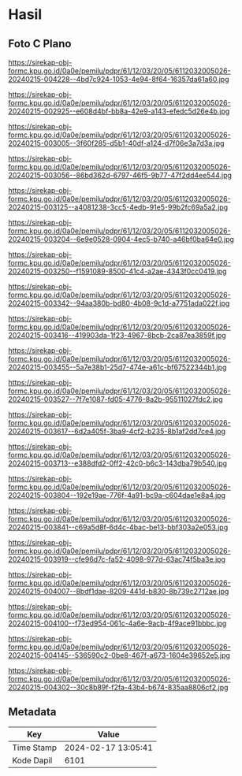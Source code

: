 # Hasil

## Foto C Plano

https://sirekap-obj-formc.kpu.go.id/0a0e/pemilu/pdpr/61/12/03/20/05/6112032005026-20240215-004228--4bd7c924-1053-4e94-8f64-16357da61a60.jpg

https://sirekap-obj-formc.kpu.go.id/0a0e/pemilu/pdpr/61/12/03/20/05/6112032005026-20240215-002925--e608d4bf-bb8a-42e9-a143-efedc5d26e4b.jpg

https://sirekap-obj-formc.kpu.go.id/0a0e/pemilu/pdpr/61/12/03/20/05/6112032005026-20240215-003005--3f60f285-d5b1-40df-a124-d7f06e3a7d3a.jpg

https://sirekap-obj-formc.kpu.go.id/0a0e/pemilu/pdpr/61/12/03/20/05/6112032005026-20240215-003056--86bd362d-6797-46f5-9b77-47f2dd4ee544.jpg

https://sirekap-obj-formc.kpu.go.id/0a0e/pemilu/pdpr/61/12/03/20/05/6112032005026-20240215-003125--a4081238-3cc5-4edb-91e5-99b2fc69a5a2.jpg

https://sirekap-obj-formc.kpu.go.id/0a0e/pemilu/pdpr/61/12/03/20/05/6112032005026-20240215-003204--6e9e0528-0904-4ec5-b740-a46bf0ba64e0.jpg

https://sirekap-obj-formc.kpu.go.id/0a0e/pemilu/pdpr/61/12/03/20/05/6112032005026-20240215-003250--f1591089-8500-41c4-a2ae-4343f0cc0419.jpg

https://sirekap-obj-formc.kpu.go.id/0a0e/pemilu/pdpr/61/12/03/20/05/6112032005026-20240215-003342--94aa380b-bd80-4b08-9c1d-a7751ada022f.jpg

https://sirekap-obj-formc.kpu.go.id/0a0e/pemilu/pdpr/61/12/03/20/05/6112032005026-20240215-003416--419903da-1f23-4967-8bcb-2ca87ea3859f.jpg

https://sirekap-obj-formc.kpu.go.id/0a0e/pemilu/pdpr/61/12/03/20/05/6112032005026-20240215-003455--5a7e38b1-25d7-474e-a61c-bf67522344b1.jpg

https://sirekap-obj-formc.kpu.go.id/0a0e/pemilu/pdpr/61/12/03/20/05/6112032005026-20240215-003527--7f7e1087-fd05-4776-8a2b-95511027fdc2.jpg

https://sirekap-obj-formc.kpu.go.id/0a0e/pemilu/pdpr/61/12/03/20/05/6112032005026-20240215-003617--6d2a405f-3ba9-4cf2-b235-8b1af2dd7ce4.jpg

https://sirekap-obj-formc.kpu.go.id/0a0e/pemilu/pdpr/61/12/03/20/05/6112032005026-20240215-003713--e388dfd2-0ff2-42c0-b6c3-143dba79b540.jpg

https://sirekap-obj-formc.kpu.go.id/0a0e/pemilu/pdpr/61/12/03/20/05/6112032005026-20240215-003804--192e19ae-776f-4a91-bc9a-c604dae1e8a4.jpg

https://sirekap-obj-formc.kpu.go.id/0a0e/pemilu/pdpr/61/12/03/20/05/6112032005026-20240215-003841--c69a5d8f-6d4c-4bac-be13-bbf303a2e053.jpg

https://sirekap-obj-formc.kpu.go.id/0a0e/pemilu/pdpr/61/12/03/20/05/6112032005026-20240215-003919--cfe96d7c-fa52-4098-977d-63ac74f5ba3e.jpg

https://sirekap-obj-formc.kpu.go.id/0a0e/pemilu/pdpr/61/12/03/20/05/6112032005026-20240215-004007--8bdf1dae-8209-441d-b830-8b739c2712ae.jpg

https://sirekap-obj-formc.kpu.go.id/0a0e/pemilu/pdpr/61/12/03/20/05/6112032005026-20240215-004100--f73ed954-061c-4a6e-9acb-4f9ace91bbbc.jpg

https://sirekap-obj-formc.kpu.go.id/0a0e/pemilu/pdpr/61/12/03/20/05/6112032005026-20240215-004145--536590c2-0be8-467f-a673-1604e39652e5.jpg

https://sirekap-obj-formc.kpu.go.id/0a0e/pemilu/pdpr/61/12/03/20/05/6112032005026-20240215-004302--30c8b89f-f2fa-43b4-b674-835aa8806cf2.jpg


## Metadata

| Key        | Value               |
| ---------- | ------------------- |
| Time Stamp | 2024-02-17 13:05:41 |
| Kode Dapil | 6101                |



